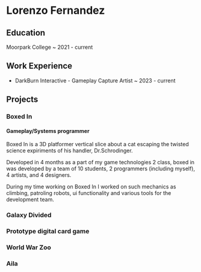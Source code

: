 # Lorenzo Fernandez

## Education
Moorpark College ~ 2021 - current

## Work Experience
- DarkBurn Interactive - Gameplay Capture Artist ~ 2023 - current

## Projects

### Boxed In
#### Gameplay/Systems programmer
<!--insert image/videos here-->

Boxed In is a 3D platformer vertical slice about a cat escaping the twisted science expiriments of his handler, Dr.Schrodinger.

Developed in 4 months as a part of my game technologies 2 class, boxed in was developed by a team of 10 students, 2 programmers (including myself), 4 artists, and 4 designers.

During my time working on Boxed In I worked on such mechanics as climbing, patroling robots, ui functionality and various tools for the development team.

### Galaxy Divided
<!--insert image/videos here-->


### Prototype digital card game

### World War Zoo

### Aila
